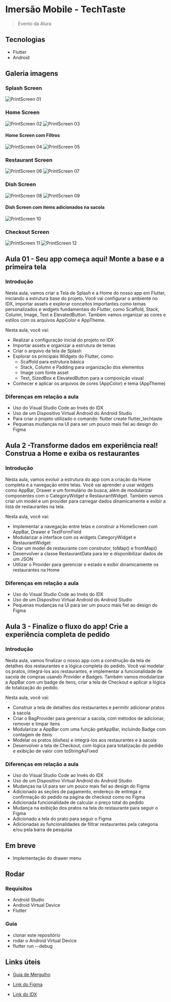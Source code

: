 # Imersão Mobile - TechTaste

> Evento da Alura

## Tecnologias

- Flutter
- Android

## Galeria imagens

### Splash Screen

![PrintScreen 01](/files/printscreen-01.png)

### Home Screen

![PrintScreen 02](/files/printscreen-02.png)
![PrintScreen 03](/files/printscreen-03.png)

#### Home Screen com Filtros

![PrintScreen 04](/files/printscreen-04.png)
![PrintScreen 05](/files/printscreen-05.png)

### Restaurant Screen

![PrintScreen 06](/files/printscreen-06.png)
![PrintScreen 07](/files/printscreen-07.png)

### Dish Screen

![PrintScreen 08](/files/printscreen-08.png)
![PrintScreen 09](/files/printscreen-09.png)

#### Dish Screen com items adicionados na sacola

![PrintScreen 10](/files/printscreen-10.png)

### Checkout Screen
![PrintScreen 11](/files/printscreen-11.png)
![PrintScreen 12](/files/printscreen-12.png)

## Aula 01 - Seu app começa aqui! Monte a base e a primeira tela

### Introdução

Nesta aula, vamos criar a Tela de Splash e a Home do nosso app em Flutter, iniciando a estrutura base do projeto. Você vai configurar o ambiente no IDX, importar assets e explorar conceitos importantes como temas personalizados e widgets fundamentais do Flutter, como Scaffold, Stack, Column, Image, Text e ElevatedButton. Também vamos organizar as cores e estilos com os arquivos AppColor e AppTheme.

Nesta aula, você vai:

- Realizar a configuração inicial do projeto no IDX
- Importar assets e organizar a estrutura de temas
- Criar o arquivo da tela de Splash
- Explorar os principais Widgets do Flutter, como:
  - Scaffold para estrutura básica
  - Stack, Column e Padding para organização dos elementos
  - Image com fonte asset
  - Text, SizedBox e ElevatedButton para a composição visual
- Conhecer e aplicar os arquivos de cores (AppColor) e tema (AppTheme)

### Diferenças em relação a aula

- Uso do Visual Studio Code ao Invés do IDX
- Uso de um Dispositivo Virtual Android do Android Studio
- Para criar o projeto utilizado o comando: flutter create flutter_techtaste
- Pequenas mudanças na UI para ser um pouco mais fiel ao design do Figma

## Aula 2 -Transforme dados em experiência real! Construa a Home e exiba os restaurantes

### Introdução

Nesta aula, vamos evoluir a estrutura do app com a criação da Home completa e a navegação entre telas. Você vai aprender a usar widgets como AppBar, Drawer e um formulário de busca, além de modularizar componentes com o CategoryWidget e RestaurantWidget. Também vamos criar um model e um provider para carregar dados dinamicamente e exibir a lista de restaurantes na tela.

Nesta aula, você vai:

- Implementar a navegação entre telas e construir a HomeScreen com AppBar, Drawer e TextFormField
- Modularizar a interface com os widgets CategoryWidget e RestaurantWidget
- Criar um model de restaurante com construtor, toMap() e fromMap()
- Desenvolver a classe RestaurantData para ler e disponibilizar dados de um JSON
- Utilizar o Provider para gerenciar o estado e exibir dinamicamente os restaurantes na Home

### Diferenças em relação a aula

- Uso do Visual Studio Code ao Invés do IDX
- Uso de um Dispositivo Virtual Android do Android Studio
- Pequenas mudanças na UI para ser um pouco mais fiel ao design do Figma

## Aula 3 - Finalize o fluxo do app! Crie a experiência completa de pedido

### Introdução

Nesta aula, vamos finalizar o nosso app com a construção da tela de detalhes dos restaurantes e a lógica completa do pedido. Você vai modelar os pratos, integrá-los aos restaurantes, e implementar a funcionalidade de sacola de compras usando Provider e Badges. Também vamos modularizar a AppBar com um badge de itens, criar a tela de Checkout e aplicar a lógica de totalização do pedido.

Nesta aula, você vai:

- Construir a tela de detalhes dos restaurantes e permitir adicionar pratos à sacola
- Criar o BagProvider para gerenciar a sacola, com métodos de adicionar, remover e limpar itens
- Modularizar a AppBar com uma função getAppBar, incluindo Badge com contagem de itens
- Modelar os pratos (dishes) e integrá-los aos restaurantes e à sacola
- Desenvolver a tela de Checkout, com lógica para totalização do pedido e exibição de valor com toStringAsFixed

### Diferenças em relação a aula

- Uso do Visual Studio Code ao Invés do IDX
- Uso de um Dispositivo Virtual Android do Android Studio
- Mudanças na UI para ser um pouco mais fiel ao design do Figma
- Adicionado as seções de pagamento, endereço de entrega e confirmação do pedido na página de checkout como no Figma
- Adicionada funcionalidade de calcular o preço total do pedido
- Mudança na exibição dos pratos na tela do restaurante para seguir o Figma
- Adicionado a tela do prato para seguir o Figma
- Adicionadas as funcionalidades de filtrar restaurantes pela categoria e/ou pela barra de pesquisa

## Em breve

- Implementação do drawer menu

## Rodar

### Requisitos

- Android Studio
- Android Virtual Device
- Flutter

### Guia

- clonar este repositório
- rodar o Android Virtual Device
- flutter run --debug

## Links úteis

- [Guia de Mergulho](https://grupoalura.notion.site/Imers-o-Mobile-Guia-de-Mergulho-1ba379bdd09b80e3ac18c8512f31530d)

- [Link do Figma](https://www.figma.com/design/hpAZtmQmPPbdZK9SETFU43/TechTaste-%7C-Imers%C3%A3o--Copy-?node-id=7-47&p=f&t=3xQrLNE0XxJyiPBN-0)

- [Link do IDX](https://idx.google.com/)
